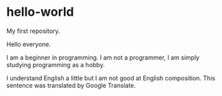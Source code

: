 # hello-world
My first repository.

Hello everyone.

I am a beginner in programming. I am not a programmer, I am simply studying programming as a hobby.

I understand English a little but I am not good at English composition. This sentence was translated by Google Translate.
